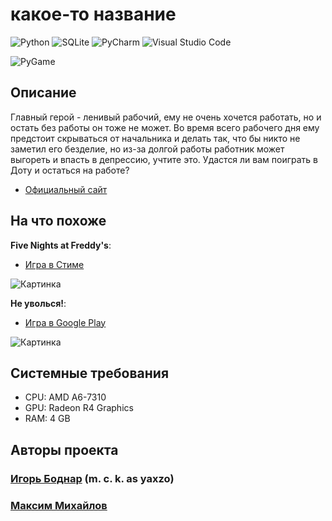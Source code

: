 # какое-то название

![Python](https://img.shields.io/badge/python-3670A0?style=for-the-badge&logo=python&logoColor=ffdd54)
![SQLite](https://img.shields.io/badge/sqlite-%2307405e.svg?style=for-the-badge&logo=sqlite&logoColor=white)
![PyCharm](https://img.shields.io/badge/pycharm-143?style=for-the-badge&logo=pycharm&logoColor=black&color=black&labelColor=green)
![Visual Studio Code](https://img.shields.io/badge/Visual%20Studio%20Code-0078d7.svg?style=for-the-badge&logo=visual-studio-code&logoColor=white)


![PyGame](https://media.learncafe.co/courses/20992_200.jpg)

## Описание
Главный герой - ленивый рабочий, ему не очень хочется работать, но и остать без работы он тоже не может. Во время всего рабочего дня ему предстоит скрываться от начальника и делать так, что бы никто не заметил его безделие, но из-за долгой работы работник может выгореть и впасть в депрессию, учтите это. Удастся ли вам поиграть в Доту и остаться на работе?


- [Официальный сайт](https://github.com/yaxzo/yandex-pygame "PyGame Project Name")


## На что похоже
**Five Nights at Freddy's**:
- [Игра в Стиме](https://store.steampowered.com/app/319510/Five_Nights_at_Freddys/ "FNaF")

![Картинка](https://steamuserimages-a.akamaihd.net/ugc/795364666824483201/454996ADBC9749AA4CE7C7C922E57EC1067F5159/?imw=512&amp;imh=288&amp;ima=fit&amp;impolicy=Letterbox&amp;imcolor=%23000000&amp;letterbox=true)


**Не уволься!**:
- [Игра в Google Play](https://play.google.com/store/apps/details?id=com.quickturtle.EmployeeSurvival_en&hl=ru&gl=US&pli=1 "Не уволься!")

![Картинка](https://apk-s.io/wp-content/uploads/dont-get-fired-cover.png)


## Системные требования
- CPU: AMD A6-7310
- GPU: Radeon R4 Graphics
- RAM: 4 GB

## Авторы проекта
### [Игорь Боднар](https://github.com/yaxzo) (m. c. k. as yaxzo)
### [Максим Михайлов](https://github.com/Maks1mBa)

